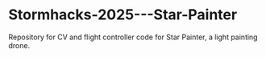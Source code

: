 # Stormhacks-2025---Star-Painter
Repository for CV and flight controller code for Star Painter, a light painting drone.
